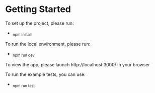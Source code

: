 # Getting Started

To set up the project, please run: 
- <sub>npm install</sub>

To run the local environment, please run: 
- <sub>npm run dev</sub>

To view the app, please launch http://localhost:3000/ in your browser

To run the example tests, you can use: 
- <sub>npm run test</sub>

